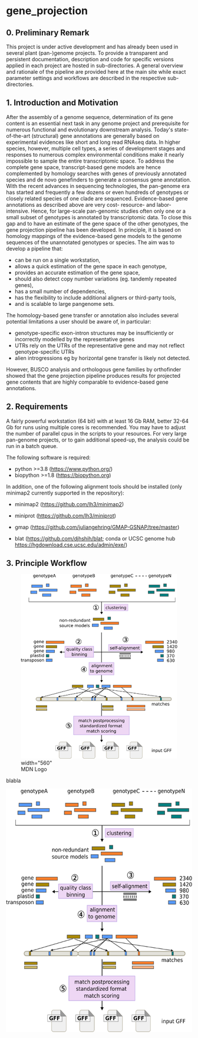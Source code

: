 # gene_projection

## 0. Preliminary Remark

  This project is under active development and has already been used in several plant (pan-)genome projects. To provide a transparent and persistent documentation, description and code for specific versions applied in each project are hosted in sub-directories. A general overview and rationale of the pipeline are provided here at the main site while exact parameter settings and workflows are described in the respective sub-directories.


## 1. Introduction and Motivation

  After the assembly of a genome sequence, determination of its gene content is an essential next task in any genome project and prerequisite for numerous functional and evolutionary downstream analysis. Today's state-of-the-art (structural) gene annotations are generally based on experimental evidences like short and long read RNAseq data. In higher species, however, multiple cell types,  a series of development stages and responses to numerous complex environmental conditions make it nearly impossible to sample the entire transcriptomic space. To address the complete gene space, transcript-based gene models are hence complemented by homology searches with genes of previously annotated species and de novo genefinders to generate a consensus gene annotation. 
  With the recent advances in sequencing technologies, the pan-genome era has started and frequently a few dozens or even hundreds of genotypes or closely related species of one clade are sequenced. Evidence-based gene annotations as described above are very cost- resource- and labor-intensive. Hence, for large-scale pan-genomic studies often only one or a small subset of genotypes is annotated by transcriptomic data. To close this gap and to have an estimate of the gene space of the other genotypes, the gene projection pipeline has been developed. In principle, it is based on homology mappings of the evidence-based gene models to the genome sequences of the unannotated genotypes or species. The aim was to develop a pipeline that:
  + can be run on a single workstation,
  + allows a quick estimation of the gene space in each genotype,
  + provides an accurate estimation of the gene space,
  + should also detect copy number variations (eg. tandemly repeated genes),
  + has a small number of dependencies,
  + has the flexibility to include additional aligners or third-party tools,
  + and is scalable to large pangenome sets.

The homology-based gene transfer or annotation also includes several potential limitations a user should be aware of, in particular:

* genotype-specific exon-intron structures may be insufficiently or incorrectly modelled by the representative genes
* UTRs rely on the UTRs of the representative gene and may not reflect genotype-specific UTRs
* alien introgressions eg by horizontal gene transfer is likely not detected.

However, BUSCO analysis and orthologous gene families by orthofinder showed that the gene projection pipeline produces results for projected gene contents that are highly comparable to evidence-based gene annotations.

## 2. Requirements

A fairly powerful workstation (64 bit) with at least 16 Gb RAM, better 32-64 Gb for runs using multiple cores is recommended. You may have to adjust the number of parallel cpus in the scripts to your resources. For very large pan-genome projects, or to gain additional speed-up, the analysis could be run in a batch queue. 

The following software is required:
- python >=3.8 (https://www.python.org/)
- biopython >=1.8 (https://biopython.org)


In addition, one of the following alignment tools should be installed (only minimap2 currently supported in the repository):

- minimap2 (https://github.com/lh3/minimap2)

- miniprot (https://github.com/lh3/miniprot)
- gmap (https://github.com/juliangehring/GMAP-GSNAP/tree/master)
- blat (https://github.com/djhshih/blat; conda or UCSC genome hub https://hgdownload.cse.ucsc.edu/admin/exe/)

## 3. Principle Workflow

<p align="center">
<figure>
  <img
  src="/images/preprocess_overview.png"
  alt="Fig.1: Pipeline preprocessing steps">
  width="560"
  <figcaption>MDN Logo</figcaption>
</figure>
</p>

blabla
<p align="center">
  <img src="/images/preprocess_overview.png" alt="Fig.1: Pipeline preprocessing steps" width="558" height="660">
</p>






